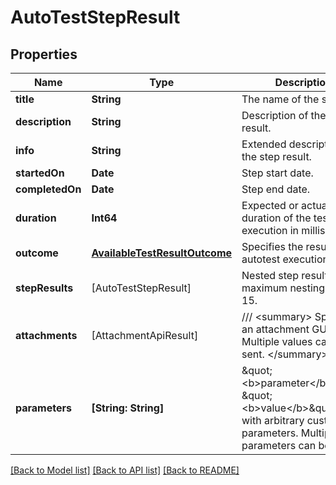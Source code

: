 # AutoTestStepResult

## Properties
Name | Type | Description | Notes
------------ | ------------- | ------------- | -------------
**title** | **String** | The name of the step. | [optional] 
**description** | **String** | Description of the step result. | [optional] 
**info** | **String** | Extended description of the step result. | [optional] 
**startedOn** | **Date** | Step start date. | [optional] 
**completedOn** | **Date** | Step end date. | [optional] 
**duration** | **Int64** | Expected or actual duration of the test run execution in milliseconds. | [optional] 
**outcome** | [**AvailableTestResultOutcome**](AvailableTestResultOutcome.md) | Specifies the result of the autotest execution. | [optional] 
**stepResults** | [AutoTestStepResult] | Nested step results. The maximum nesting level is 15. | [optional] 
**attachments** | [AttachmentApiResult] | /// &lt;summary&gt; Specifies an attachment GUID. Multiple values can be sent. &lt;/summary&gt; | [optional] 
**parameters** | **[String: String]** | \&quot;&lt;b&gt;parameter&lt;/b&gt;\&quot;: \&quot;&lt;b&gt;value&lt;/b&gt;\&quot; pair with arbitrary custom parameters. Multiple parameters can be sent. | [optional] 

[[Back to Model list]](../README.md#documentation-for-models) [[Back to API list]](../README.md#documentation-for-api-endpoints) [[Back to README]](../README.md)


